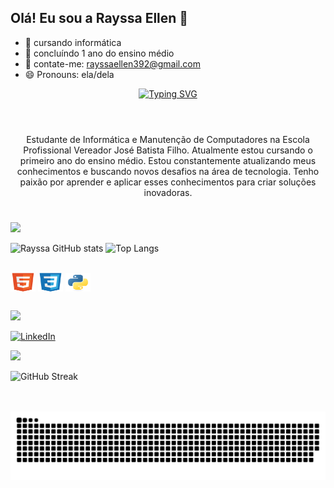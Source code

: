 ## Olá! Eu sou a Rayssa Ellen 👋



- 🔭 cursando informática
- 🌱 concluíndo 1 ano do ensino médio
- 💬 contate-me: rayssaellen392@gmail.com
- 😄 Pronouns: ela/dela

<div align="center">
  <a href="https://git.io/typing-svg">
    <img src="https://readme-typing-svg.demolab.com?font=Fira+Code&weight=500&size=22&pause=1000&color=FF00F6&center=true&vCenter=true&random=false&width=524&lines=%E2%8A%B9+Bemvindo+ao+meu+perfil!+%CB%99%E1%B5%95%CB%99+%E2%8A%B9+" alt="Typing SVG">
  </a>
</div>

<img align="center" alt="" src="./src/header-gif.gif">
 

#

<p align="center">Estudante de Informática e Manutenção de Computadores na Escola Profissional Vereador José Batista Filho. Atualmente estou cursando o primeiro ano do ensino médio.
Estou constantemente atualizando meus conhecimentos e buscando novos desafios na área de tecnologia. Tenho paixão por aprender e aplicar esses conhecimentos para criar soluções inovadoras.
  
#

![](https://visitcount.itsvg.in/api?id=ash-codes18&icon=1&color=10)


![Rayssa GitHub stats](https://github-readme-stats.vercel.app/api?username=rayssaellen&show_icons=true&theme=dark)
![Top Langs](https://github-readme-stats.vercel.app/api/top-langs/?username=anuraghazra&hide_progress=true&theme=dark)

<div style="display: inline_block"><br>
  <img align="center" alt="Rafa-HTML" height="30" width="40" src="https://raw.githubusercontent.com/devicons/devicon/master/icons/html5/html5-original.svg">
  <img align="center" alt="Rafa-CSS" height="30" width="40" src="https://raw.githubusercontent.com/devicons/devicon/master/icons/css3/css3-original.svg">
  <img align="center" alt="Rafa-Python" height="30" width="40" src="https://raw.githubusercontent.com/devicons/devicon/master/icons/python/python-original.svg">

</div>
  
  ##
<div> 
  <a href="https://instagram.com/r.rayssaellen" target="_blank"><img src="https://img.shields.io/badge/-Instagram-%23E4405F?style=for-the-badge&logo=instagram&logoColor=white" target="_blank"></a>
  


[![LinkedIn](https://img.shields.io/badge/-LinkedIn-000?style=for-the-badge&logo=linkedin&logoColor=FF00F6&color:FFF)](https://www.linkedin.com/in/mari4souza/)



![](https://github-profile-trophy.vercel.app/?username=rayssaellen&theme=dracula&no-frame=true&no-bg=false&margin-w=4)



![GitHub Streak](https://streak-stats.demolab.com/?user=rayssaellen&theme=monokai-metallian&hide_border=true&show_icons=true)
</div>
<br>
<br>


<picture align="center">
  <source media="(prefers-color-scheme: dark)" srcset="https://raw.githubusercontent.com/mari4souza/mari4souza/output/github-contribution-grid-snake-dark.svg">
  <source media="(prefers-color-scheme: light)" srcset="https://raw.githubusercontent.com/mari4souza/mari4souza/output/github-contribution-grid-snake-dark.svg">
  <img align="center" alt="github contribution grid snake animation" src="https://raw.githubusercontent.com/mari4souza/mari4souza/output/github-contribution-grid-snake.svg">
</picture>

